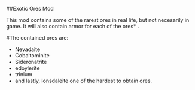 ##Exotic Ores Mod

This mod contains some of the rarest ores in real life, but not necesarily in game.
It will also contain armor for each of the ores* .

#The contained ores are:
- Nevadaite
- Cobaltominite
- Sideronatrite
- edoylerite
- trinium
- and lastly, lonsdaleite one of the hardest to obtain ores.
